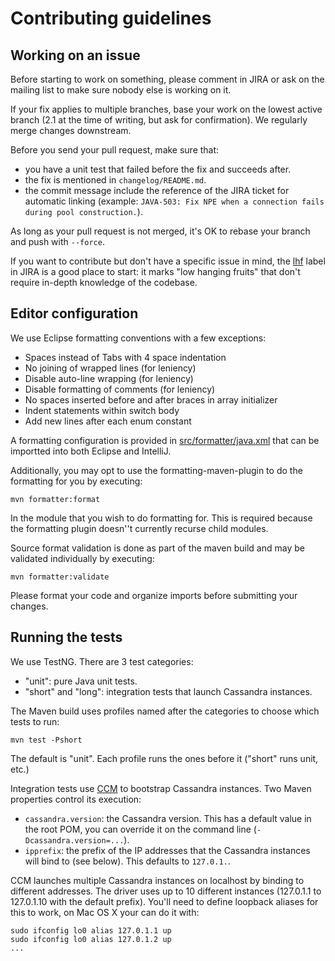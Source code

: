 # Contributing guidelines

## Working on an issue

Before starting to work on something, please comment in JIRA or ask on the mailing list
to make sure nobody else is working on it.

If your fix applies to multiple branches, base your work on the lowest active branch
(2.1 at the time of writing, but ask for confirmation). We regularly merge changes downstream.

Before you send your pull request, make sure that:

- you have a unit test that failed before the fix and succeeds after.
- the fix is mentioned in `changelog/README.md`.
- the commit message include the reference of the JIRA ticket for automatic linking
  (example: `JAVA-503: Fix NPE when a connection fails during pool construction.`).

As long as your pull request is not merged, it's OK to rebase your branch and push with
`--force`.

If you want to contribute but don't have a specific issue in mind, the [lhf](https://datastax-oss.atlassian.net/secure/IssueNavigator.jspa?reset=true&mode=hide&jqlQuery=project%20%3D%20JAVA%20AND%20status%20in%20(Open%2C%20Reopened)%20AND%20labels%20%3D%20lhf)
label in JIRA is a good place to start: it marks "low hanging fruits" that don't require
in-depth knowledge of the codebase.

## Editor configuration

We use Eclipse formatting conventions with a few exceptions:

* Spaces instead of Tabs with 4 space indentation
* No joining of wrapped lines (for leniency)
* Disable auto-line wrapping (for leniency)
* Disable formatting of comments (for leniency)
* No spaces inserted before and after braces in array initializer
* Indent statements within switch body
* Add new lines after each enum constant

A formatting configuration is provided in [src/formatter/java.xml](src/formatter/java.xml)
that can be importted into both Eclipse and IntelliJ.

Additionally, you may opt to use the formatting-maven-plugin to do the formatting for you
by executing:

```
mvn formatter:format
```

In the module that you wish to do formatting for.  This is required because the formatting
plugin doesn''t currently recurse child modules.

Source format validation is done as part of the maven build and may be validated
individually by executing:

```
mvn formatter:validate
```

Please format your code and organize imports before submitting your changes.

## Running the tests

We use TestNG. There are 3 test categories:

- "unit": pure Java unit tests.
- "short" and "long": integration tests that launch Cassandra instances.

The Maven build uses profiles named after the categories to choose which tests to run:

```
mvn test -Pshort
```

The default is "unit". Each profile runs the ones before it ("short" runs unit, etc.)

Integration tests use [CCM](https://github.com/pcmanus/ccm) to bootstrap Cassandra instances.
Two Maven properties control its execution:

- `cassandra.version`: the Cassandra version. This has a default value in the root POM,
  you can override it on the command line (`-Dcassandra.version=...`).
- `ipprefix`: the prefix of the IP addresses that the Cassandra instances will bind to (see
  below). This defaults to `127.0.1.`.


CCM launches multiple Cassandra instances on localhost by binding to different addresses. The
driver uses up to 10 different instances (127.0.1.1 to 127.0.1.10 with the default prefix).
You'll need to define loopback aliases for this to work, on Mac OS X your can do it with:

```
sudo ifconfig lo0 alias 127.0.1.1 up
sudo ifconfig lo0 alias 127.0.1.2 up
...
```
